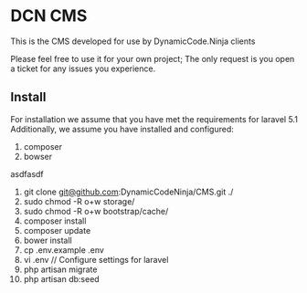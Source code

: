 # DCN CMS

This is the CMS developed for use by DynamicCode.Ninja clients

Please feel free to use it for your own project; The only request is you open a ticket for any issues you experience.

## Install
For installation we assume that you have met the requirements for laravel 5.1
Additionally, we assume you have installed and configured:  
1. composer
1. bowser



asdfasdf

1. git clone git@github.com:DynamicCodeNinja/CMS.git ./
1. sudo chmod -R o+w storage/
1. sudo chmod -R o+w bootstrap/cache/
1. composer install
1. composer update
1. bower install
1. cp .env.example .env
1. vi .env // Configure settings for laravel
1. php artisan migrate
1. php artisan db:seed